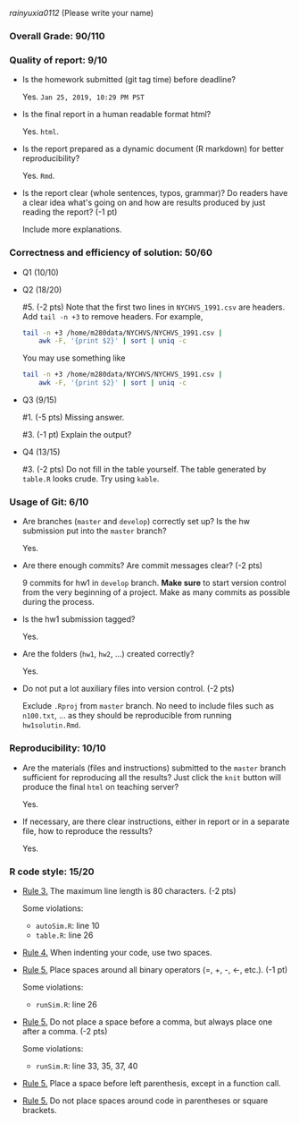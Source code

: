 *rainyuxia0112* (Please write your name) 


### Overall Grade: 90/110

### Quality of report: 9/10

-   Is the homework submitted (git tag time) before deadline?  

	Yes. `Jan 25, 2019, 10:29 PM PST`       

-   Is the final report in a human readable format html? 

    Yes. `html`.

-   Is the report prepared as a dynamic document (R markdown) for better reproducibility?

    Yes. `Rmd`.

-   Is the report clear (whole sentences, typos, grammar)? Do readers have a clear idea what's going on and how are results produced by just reading the report? (-1 pt)

	  Include more explanations. 

### Correctness and efficiency of solution: 50/60

-   Q1 (10/10)

-   Q2 (18/20)

	\#5. (-2 pts) Note that the first two lines in `NYCHVS_1991.csv` are headers. Add `tail -n +3` to remove headers. For example, 
	
	```bash 
	tail -n +3 /home/m280data/NYCHVS/NYCHVS_1991.csv | 
		awk -F, '{print $2}' | sort | uniq -c
	```
	
	You may use something like
	
	```bash 
	tail -n +3 /home/m280data/NYCHVS/NYCHVS_1991.csv | 
		awk -F, '{print $2}' | sort | uniq -c
	```

	
-   Q3 (9/15)

	\#1. (-5 pts) Missing answer. 
	
	\#3. (-1 pt) Explain the output? 

	
-  Q4 (13/15)
	
	\#3. (-2 pts) Do not fill in the table yourself. The table generated by `table.R` looks crude. Try using `kable`.

  
 
### Usage of Git: 6/10

-   Are branches (`master` and `develop`) correctly set up? Is the hw submission put into the `master` branch? 

    Yes. 

-   Are there enough commits? Are commit messages clear? (-2 pts)

    9 commits for hw1 in `develop` branch. 
    **Make sure** to start version control from the very beginning of a project. Make as many commits as possible during the process. 

                  
-   Is the hw1 submission tagged? 

	Yes. 

-   Are the folders (`hw1`, `hw2`, ...) created correctly? 

    Yes.
  
-   Do not put a lot auxiliary files into version control. (-2 pts) 

	Exclude `.Rproj` from `master` branch. No need to include files such as `n100.txt`, ... as they should be reproducible from running `hw1solutin.Rmd`.
	
### Reproducibility: 10/10

-   Are the materials (files and instructions) submitted to the `master` branch sufficient for reproducing all the results? Just click the `knit` button will produce the final `html` on teaching server? 

	Yes. 
	
-   If necessary, are there clear instructions, either in report or in a separate file, how to reproduce the ressults?

    Yes.

### R code style: 15/20

-   [Rule 3.](https://google.github.io/styleguide/Rguide.xml#linelength) The maximum line length is 80 characters.  (-2 pts) 

	Some violations:
	- `autoSim.R`: line 10 
	- `table.R`: line 26
	
-   [Rule 4.](https://google.github.io/styleguide/Rguide.xml#indentation) When indenting your code, use two spaces.

-   [Rule 5.](https://google.github.io/styleguide/Rguide.xml#spacing) Place spaces around all binary operators (=, +, -, &lt;-, etc.).  (-1 pt)

	Some violations:
	- `runSim.R`: line 26
	
-   [Rule 5.](https://google.github.io/styleguide/Rguide.xml#spacing) Do not place a space before a comma, but always place one after a comma. (-2 pts) 

	Some violations:
	- `runSim.R`: line 33, 35, 37, 40
	
	
-   [Rule 5.](https://google.github.io/styleguide/Rguide.xml#spacing) Place a space before left parenthesis, except in a function call.

-   [Rule 5.](https://google.github.io/styleguide/Rguide.xml#spacing) Do not place spaces around code in parentheses or square brackets.
